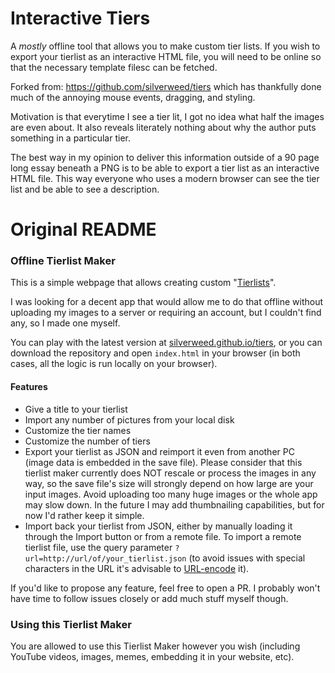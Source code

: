 # Interactive Tiers
A *mostly* offline tool that allows you to make custom tier lists. If you wish to export your tierlist as an interactive HTML file, you will need to be online so that the necessary template filesc can be fetched.

Forked from: https://github.com/silverweed/tiers which has thankfully done much of the annoying mouse events, dragging, and styling.

Motivation is that everytime I see a tier lit, I got no idea what half the images are even about. It also reveals literately nothing about why the author puts something in a particular tier.

The best way in my opinion to deliver this information outside of a 90 page long essay beneath a PNG is to be able to export a tier list as an interactive HTML file. This way everyone who uses a modern browser can see the tier list and be able to see a description.

# Original README
### Offline Tierlist Maker

This is a simple webpage that allows creating custom "[Tierlists](https://knowyourmeme.com/memes/tier-lists)".

I was looking for a decent app that would allow me to do that offline without uploading my images to a server or requiring an account, but I couldn't find any, so I made one myself.

You can play with the latest version at [silverweed.github.io/tiers](https://silverweed.github.io/tiers), or you can download the repository and open `index.html` in your browser (in both cases, all the logic is run locally on your browser).

#### Features
- Give a title to your tierlist
- Import any number of pictures from your local disk
- Customize the tier names
- Customize the number of tiers
- Export your tierlist as JSON and reimport it even from another PC (image data is embedded in the save file). Please consider that this tierlist maker currently does NOT rescale or process the images in any way, so the save file's size will strongly depend on how large are your input images. Avoid uploading too many huge images or the whole app may slow down. In the future I may add thumbnailing capabilities, but for now I'd rather keep it simple. 
- Import back your tierlist from JSON, either by manually loading it through the Import button or from a remote file. To import a remote tierlist file, use the query parameter `?url=http://url/of/your_tierlist.json` (to avoid issues with special characters in the URL it's advisable to [URL-encode](https://www.urlencoder.io/) it).

If you'd like to propose any feature, feel free to open a PR. I probably won't have time to follow issues closely or add much stuff myself though.

### Using this Tierlist Maker

You are allowed to use this Tierlist Maker however you wish (including YouTube videos, images, memes, embedding it in your website, etc).

